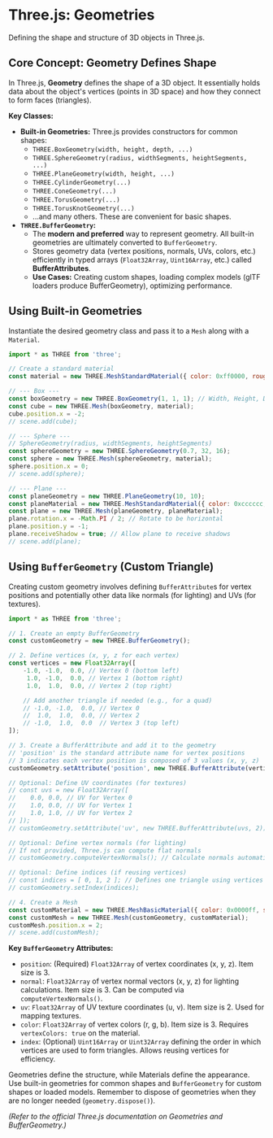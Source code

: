# Three.js: Geometries

Defining the shape and structure of 3D objects in Three.js.

## Core Concept: Geometry Defines Shape

In Three.js, **Geometry** defines the shape of a 3D object. It essentially holds data about the object's vertices (points in 3D space) and how they connect to form faces (triangles).

**Key Classes:**

*   **Built-in Geometries:** Three.js provides constructors for common shapes:
    *   `THREE.BoxGeometry(width, height, depth, ...)`
    *   `THREE.SphereGeometry(radius, widthSegments, heightSegments, ...)`
    *   `THREE.PlaneGeometry(width, height, ...)`
    *   `THREE.CylinderGeometry(...)`
    *   `THREE.ConeGeometry(...)`
    *   `THREE.TorusGeometry(...)`
    *   `THREE.TorusKnotGeometry(...)`
    *   ...and many others. These are convenient for basic shapes.
*   **`THREE.BufferGeometry`:**
    *   The **modern and preferred** way to represent geometry. All built-in geometries are ultimately converted to `BufferGeometry`.
    *   Stores geometry data (vertex positions, normals, UVs, colors, etc.) efficiently in typed arrays (`Float32Array`, `Uint16Array`, etc.) called **BufferAttributes**.
    *   **Use Cases:** Creating custom shapes, loading complex models (glTF loaders produce BufferGeometry), optimizing performance.

## Using Built-in Geometries

Instantiate the desired geometry class and pass it to a `Mesh` along with a `Material`.

```javascript
import * as THREE from 'three';

// Create a standard material
const material = new THREE.MeshStandardMaterial({ color: 0xff0000, roughness: 0.5 });

// --- Box ---
const boxGeometry = new THREE.BoxGeometry(1, 1, 1); // Width, Height, Depth
const cube = new THREE.Mesh(boxGeometry, material);
cube.position.x = -2;
// scene.add(cube);

// --- Sphere ---
// SphereGeometry(radius, widthSegments, heightSegments)
const sphereGeometry = new THREE.SphereGeometry(0.7, 32, 16);
const sphere = new THREE.Mesh(sphereGeometry, material);
sphere.position.x = 0;
// scene.add(sphere);

// --- Plane ---
const planeGeometry = new THREE.PlaneGeometry(10, 10);
const planeMaterial = new THREE.MeshStandardMaterial({ color: 0xcccccc, side: THREE.DoubleSide }); // Use DoubleSide for planes
const plane = new THREE.Mesh(planeGeometry, planeMaterial);
plane.rotation.x = -Math.PI / 2; // Rotate to be horizontal
plane.position.y = -1;
plane.receiveShadow = true; // Allow plane to receive shadows
// scene.add(plane);
```

## Using `BufferGeometry` (Custom Triangle)

Creating custom geometry involves defining `BufferAttribute`s for vertex positions and potentially other data like normals (for lighting) and UVs (for textures).

```javascript
import * as THREE from 'three';

// 1. Create an empty BufferGeometry
const customGeometry = new THREE.BufferGeometry();

// 2. Define vertices (x, y, z for each vertex)
const vertices = new Float32Array([
	-1.0, -1.0,  0.0, // Vertex 0 (bottom left)
	 1.0, -1.0,  0.0, // Vertex 1 (bottom right)
	 1.0,  1.0,  0.0, // Vertex 2 (top right)

    // Add another triangle if needed (e.g., for a quad)
    // -1.0, -1.0,  0.0, // Vertex 0
    //  1.0,  1.0,  0.0, // Vertex 2
    // -1.0,  1.0,  0.0  // Vertex 3 (top left)
]);

// 3. Create a BufferAttribute and add it to the geometry
// 'position' is the standard attribute name for vertex positions
// 3 indicates each vertex position is composed of 3 values (x, y, z)
customGeometry.setAttribute('position', new THREE.BufferAttribute(vertices, 3));

// Optional: Define UV coordinates (for textures)
// const uvs = new Float32Array([
//    0.0, 0.0, // UV for Vertex 0
//    1.0, 0.0, // UV for Vertex 1
//    1.0, 1.0, // UV for Vertex 2
// ]);
// customGeometry.setAttribute('uv', new THREE.BufferAttribute(uvs, 2)); // 2 values per UV (u, v)

// Optional: Define vertex normals (for lighting)
// If not provided, Three.js can compute flat normals
// customGeometry.computeVertexNormals(); // Calculate normals automatically

// Optional: Define indices (if reusing vertices)
// const indices = [ 0, 1, 2 ]; // Defines one triangle using vertices 0, 1, 2
// customGeometry.setIndex(indices);

// 4. Create a Mesh
const customMaterial = new THREE.MeshBasicMaterial({ color: 0x0000ff, side: THREE.DoubleSide });
const customMesh = new THREE.Mesh(customGeometry, customMaterial);
customMesh.position.x = 2;
// scene.add(customMesh);
```

**Key `BufferGeometry` Attributes:**

*   `position`: (Required) `Float32Array` of vertex coordinates (x, y, z). Item size is 3.
*   `normal`: `Float32Array` of vertex normal vectors (x, y, z) for lighting calculations. Item size is 3. Can be computed via `computeVertexNormals()`.
*   `uv`: `Float32Array` of UV texture coordinates (u, v). Item size is 2. Used for mapping textures.
*   `color`: `Float32Array` of vertex colors (r, g, b). Item size is 3. Requires `vertexColors: true` on the material.
*   `index`: (Optional) `Uint16Array` or `Uint32Array` defining the order in which vertices are used to form triangles. Allows reusing vertices for efficiency.

Geometries define the structure, while Materials define the appearance. Use built-in geometries for common shapes and `BufferGeometry` for custom shapes or loaded models. Remember to dispose of geometries when they are no longer needed (`geometry.dispose()`).

*(Refer to the official Three.js documentation on Geometries and BufferGeometry.)*